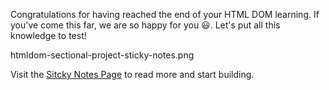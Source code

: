 Congratulations for having reached the end of
your HTML DOM learning. If you've come this far, we are
so happy for you 😃. Let's put all this knowledge
to test!

<image>htmldom-sectional-project-sticky-notes.png</image>

Visit the [Sitcky Notes Page](https://courses.bigbinaryacademy.com/projects/sticky-notes/) to read more and start building.
